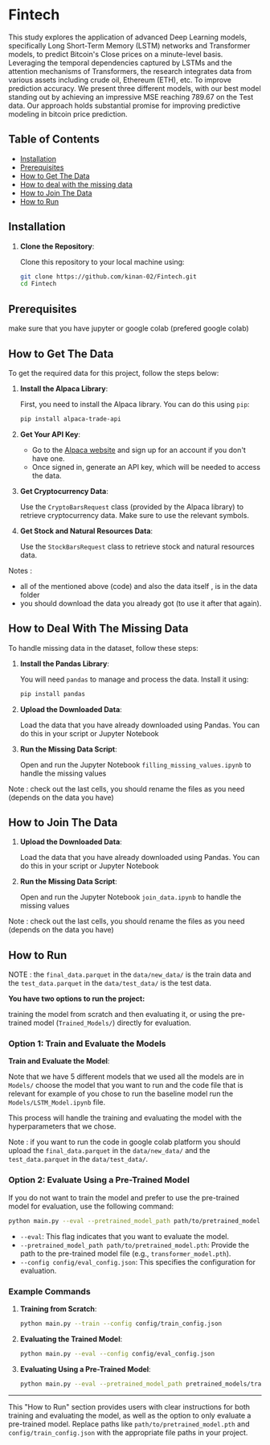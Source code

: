 # Fintech

This study explores the application of advanced Deep Learning models, specifically Long Short-Term Memory (LSTM) networks and Transformer models, to predict Bitcoin's Close prices on a minute-level basis. Leveraging the temporal dependencies captured by LSTMs and the attention mechanisms of Transformers, the research integrates data from various assets including crude oil, Ethereum (ETH), etc. To improve prediction accuracy. We present three different models, with our best model standing out by achieving an impressive MSE reaching 789.67 on the Test data. Our approach holds substantial promise for improving predictive modeling in bitcoin price prediction.

## Table of Contents

- [Installation](#installation)
- [Prerequisites](#Prerequisites)
- [How to Get The Data](#How-to-Get-The-Data)
- [How to deal with the missing data](#How-to-Deal-With-The-Missing-Data)
- [How to Join The Data](#How-to-Join-The-Data)
- [How to Run](#how-to-run)

## Installation

1. **Clone the Repository**:

   Clone this repository to your local machine using:

   ```sh
   git clone https://github.com/kinan-02/Fintech.git
   cd Fintech
   
## Prerequisites

make sure that you have jupyter or google colab (prefered google colab) 

## How to Get The Data
To get the required data for this project, follow the steps below:

1. **Install the Alpaca Library**:

   First, you need to install the Alpaca library. You can do this using `pip`:

   ```sh
   pip install alpaca-trade-api
   ```

2. **Get Your API Key**:

   - Go to the [Alpaca website](https://alpaca.markets/) and sign up for an account if you don't have one.
   - Once signed in, generate an API key, which will be needed to access the data.

3. **Get Cryptocurrency Data**:

   Use the `CryptoBarsRequest` class (provided by the Alpaca library) to retrieve cryptocurrency data. Make sure to use the relevant symbols. 

4. **Get Stock and Natural Resources Data**:

   Use the `StockBarsRequest` class to retrieve stock and natural resources data.

Notes : 
- all of the mentioned above (code) and also the data itself , is in the data folder
- you should download the data you already got (to use it after that again).
  
## How to Deal With The Missing Data
To handle missing data in the dataset, follow these steps:

1. **Install the Pandas Library**:

   You will need `pandas` to manage and process the data. Install it using:

   ```sh
   pip install pandas
   ```

2. **Upload the Downloaded Data**:

   Load the data that you have already downloaded using Pandas. You can do this in your script or Jupyter Notebook


3. **Run the Missing Data Script**:

   Open and run the Jupyter Notebook `filling_missing_values.ipynb` to handle the missing values
   
Note : check out the last cells, you should rename the files as you need (depends on the data you have)

## How to Join The Data

1. **Upload the Downloaded Data**:

   Load the data that you have already downloaded using Pandas. You can do this in your script or Jupyter Notebook
2. **Run the Missing Data Script**:

   Open and run the Jupyter Notebook `join_data.ipynb` to handle the missing values
   
Note : check out the last cells, you should rename the files as you need (depends on the data you have)

## How to Run
NOTE : the `final_data.parquet` in the `data/new_data/` is the train data and the `test_data.parquet` in the `data/test_data/` is the test data.

**You have two options to run the project:**

training the model from scratch and then evaluating it, or using the pre-trained model (`Trained_Models/`) directly for evaluation.

### Option 1: Train and Evaluate the Models
**Train and Evaluate the Model**:
   
Note that we have 5 different models that we used all the models are in `Models/` choose the model that you want to run and the code file that is relevant for example of you chose to run the baseline model run the `Models/LSTM_Model.ipynb` file.

This process will handle the training and evaluating the model with the hyperparameters that we chose.

Note : if you want to run the code in google colab platform you should upload the `final_data.parquet` in the `data/new_data/` and the `test_data.parquet` in the `data/test_data/`.


### Option 2: Evaluate Using a Pre-Trained Model

If you do not want to train the model and prefer to use the pre-trained model for evaluation, use the following command:

```sh
python main.py --eval --pretrained_model_path path/to/pretrained_model.pth --config config/eval_config.json
```

- `--eval`: This flag indicates that you want to evaluate the model.
- `--pretrained_model_path path/to/pretrained_model.pth`: Provide the path to the pre-trained model file (e.g., `transformer_model.pth`).
- `--config config/eval_config.json`: This specifies the configuration for evaluation.

### Example Commands

1. **Training from Scratch**:

   ```sh
   python main.py --train --config config/train_config.json
   ```

2. **Evaluating the Trained Model**:

   ```sh
   python main.py --eval --config config/eval_config.json
   ```

3. **Evaluating Using a Pre-Trained Model**:

   ```sh
   python main.py --eval --pretrained_model_path pretrained_models/transformer_model.pth --config config/eval_config.json
   ```

---

This "How to Run" section provides users with clear instructions for both training and evaluating the model, as well as the option to only evaluate a pre-trained model. Replace paths like `path/to/pretrained_model.pth` and `config/train_config.json` with the appropriate file paths in your project.
   

